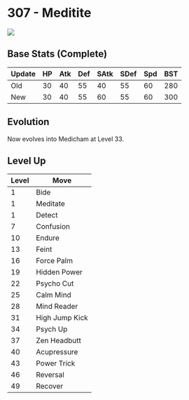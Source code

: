 # 307 - Meditite
![][307]

## Base Stats (Complete)

Update | HP | Atk | Def | SAtk | SDef | Spd | BST
---    | ---| --- | --- | ---  | ---  | --- | ---
Old    | 30 |  40 |  55 |  40  |  55  |  60  |  280
New    | 30 |  40 |  55 |  60  |  55  |  60  |  300

## Evolution
Now evolves into Medicham at Level 33.

## Level Up

Level | Move
---   | ---
  1   | Bide
  1   | Meditate
  1   | Detect
  7   | Confusion
 10   | Endure
 13   | Feint
 16   | Force Palm
 19   | Hidden Power
 22   | Psycho Cut
 25   | Calm Mind
 28   | Mind Reader
 31   | High Jump Kick
 34   | Psych Up
 37   | Zen Headbutt
 40   | Acupressure
 43   | Power Trick
 46   | Reversal
 49   | Recover

[307]: ../img/pokemon/307.png
